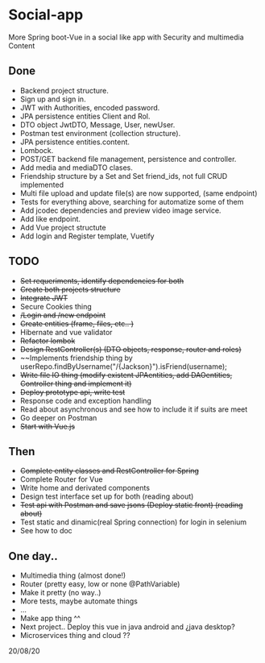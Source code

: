 # Social-app
More Spring boot-Vue in a social like app with Security and multimedia Content

## Done
- Backend project structure.
- Sign up and sign in.
- JWT with Authorities, encoded password.
- JPA persistence entities Client and Rol.
- DTO object JwtDTO, Message, User, newUser.
- Postman test environment (collection structure).
- JPA persistence entities.content.
- Lombock.
- POST/GET backend file management, persistence and controller.
- Add media and mediaDTO clases.
- Friendship structure by a Set<followerRequest> and Set<Long> friend_ids,
  not full CRUD implemented
- Multi file upload and update file(s) are now supported, (same endpoint)
- Tests for everything above, searching for automatize some of them
- Add jcodec dependencies and preview video image service.
- Add like endpoint.
- Add Vue project structute
- Add login and Register template, Vuetify
  

## TODO
- ~~Set requeriments, identify dependencies for both~~ 
- ~~Create both projects structure~~
- ~~Integrate JWT~~
- Secure Cookies thing
- ~~/Login and /new endpoint~~
- ~~Create entities (frame, files, etc.. )~~
- Hibernate and vue validator
- ~~Refactor lombok~~
- ~~Design RestController(s) (DTO objects, response, router and roles)~~
- ~~Implements friendship thing by userRepo.findByUsername("/{Jackson}").isFriend(username);
- ~~Write file IO thing (modify existent JPAentities, add DAOentities, Controller thing and implement it)~~
- ~~Deploy prototype api, write test~~
- Response code and exception handling
- Read about asynchronous and see how to include it if suits are meet
- Go deeper on Postman
- ~~Start with Vue.js~~

## Then
- ~~Complete entity classes and RestController for Spring~~
- Complete Router for Vue
- Write home and derivated components
- Design test interface set up for both (reading about)
- ~~Test api with Postman and save jsons (Deploy static front) (reading about)~~
- Test static and dinamic(real Spring connection) for login in selenium
- See how to doc

## One day..
- Multimedia thing (almost done!)
- Router (pretty easy, low or none @PathVariable)
- Make it pretty (no way..)
- More tests, maybe automate things
- ...
- Make app thing ^^
- Next project.. Deploy this vue in java android and ¿java desktop?
- Microservices thing and cloud ??


20/08/20






